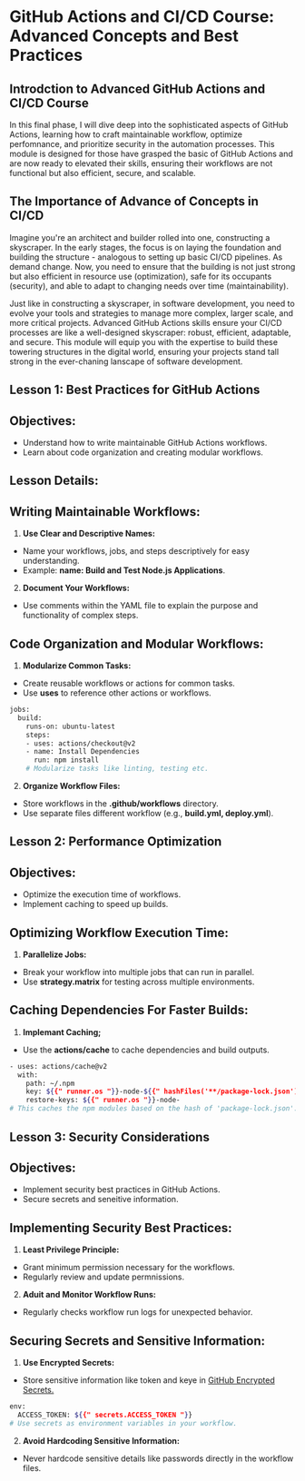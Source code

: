 # GitHub Actions and CI/CD Course: Advanced Concepts and Best Practices

## Introdction to Advanced GitHub Actions and CI/CD Course

In this final phase, I will dive deep into the sophisticated aspects of GitHub Actions, learning how to craft maintainable workflow, optimize perfomnance, and prioritize security in the automation processes. This module is designed for those have grasped the basic of GitHub Actions and are now ready to elevated their skills, ensuring their workflows are not functional but also efficient, secure, and scalable.

## The Importance of Advance of Concepts in CI/CD
Imagine you're an architect and builder rolled into one, constructing a skyscraper. In the early stages, the focus is on laying the foundation and building the structure - analogous to setting up basic CI/CD pipelines. As demand change. Now, you need to ensure that the building is not just strong but also efficient in resource use (optimization), safe for its occupants (security), and able to adapt to changing needs over time (maintainability).

Just like in constructing a skyscraper, in software development, you need to evolve your tools and strategies to manage more complex, larger scale, and more critical projects. Advanced GitHub Actions skills ensure your CI/CD processes are like a well-designed skyscraper: robust, efficient, adaptable, and secure. This module will equip you with the expertise to build these towering structures in the digital world, ensuring your projects stand tall strong in the ever-chaning lanscape of software development.

## Lesson 1: Best Practices for GitHub Actions

## Objectives:
- Understand how to write maintainable GitHub Actions workflows.
- Learn about code organization and creating modular workflows.

## Lesson Details:
## Writing Maintainable Workflows:

1. **Use Clear and Descriptive Names:**
- Name your workflows, jobs, and steps descriptively for easy understanding.
- Example: **name: Build and Test Node.js Applications**.
2. **Document Your Workflows:**
- Use comments within the YAML file to explain the purpose and functionality of complex steps.

## Code Organization and Modular Workflows:
1. **Modularize Common Tasks:**
- Create reusable workflows or actions for common tasks.
- Use **uses** to reference other actions or workflows.

```bash
jobs:
  build:
    runs-on: ubuntu-latest
    steps:
    - uses: actions/checkout@v2
    - name: Install Dependencies
      run: npm install
    # Modularize tasks like linting, testing etc.
```
2. **Organize Workflow Files:**
- Store workflows in the **.github/workflows** directory.
- Use separate files different workflow (e.g., **build.yml, deploy.yml**).

## Lesson 2: Performance Optimization
## Objectives:
- Optimize the execution time of workflows.
- Implement caching to speed up builds.

## Optimizing Workflow Execution Time:
1. **Parallelize Jobs:**
- Break your workflow into multiple jobs that can run in parallel.
- Use **strategy.matrix** for testing across multiple environments.

## Caching Dependencies For Faster Builds:

1. **Implemant Caching;**
- Use the **actions/cache** to cache dependencies and build outputs.

```bash
- uses: actions/cache@v2
  with:
    path: ~/.npm
    key: ${{" runner.os "}}-node-${{" hashFiles('**/package-lock.json') "}}
    restore-keys: ${{" runner.os "}}-node-
# This caches the npm modules based on the hash of 'package-lock.json'.
```

## Lesson 3: Security Considerations
## Objectives:
- Implement security best practices in GitHub Actions.
- Secure secrets and seneitive information.

## Implementing Security Best Practices:
1. **Least Privilege Principle:**
- Grant minimum permission necessary for the workflows.
- Regularly review and update permnissions.

2. **Aduit and Monitor Workflow Runs:**
- Regularly checks workflow run logs for unexpected behavior.

## Securing Secrets and Sensitive Information:
1. **Use Encrypted Secrets:**

- Store sensitive information like token and keye in [GitHub Encrypted Secrets.](https://docs.github.com/en/actions/security-for-github-actions/security-guides/using-secrets-in-github-actions)
```bash
env:
  ACCESS_TOKEN: ${{" secrets.ACCESS_TOKEN "}}
# Use secrets as environment variables in your workflow.
```

2. **Avoid Hardcoding Sensitive Information:**
- Never hardcode sensitive details like passwords directly in the workflow files.
